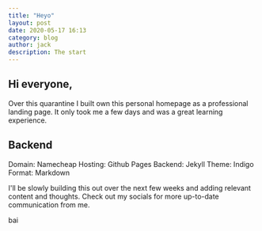 ```yaml
---
title: "Heyo"
layout: post
date: 2020-05-17 16:13
category: blog
author: jack
description: The start
---
```


## Hi everyone,

Over this quarantine I built own this personal homepage as a professional landing page. It only took me a few days and was a great learning experience.

## Backend

Domain: Namecheap
Hosting: Github Pages
Backend: Jekyll
Theme: Indigo
Format: Markdown


I'll be slowly building this out over the next few weeks and adding relevant content and thoughts. Check out my socials for more up-to-date communication from me.

bai

